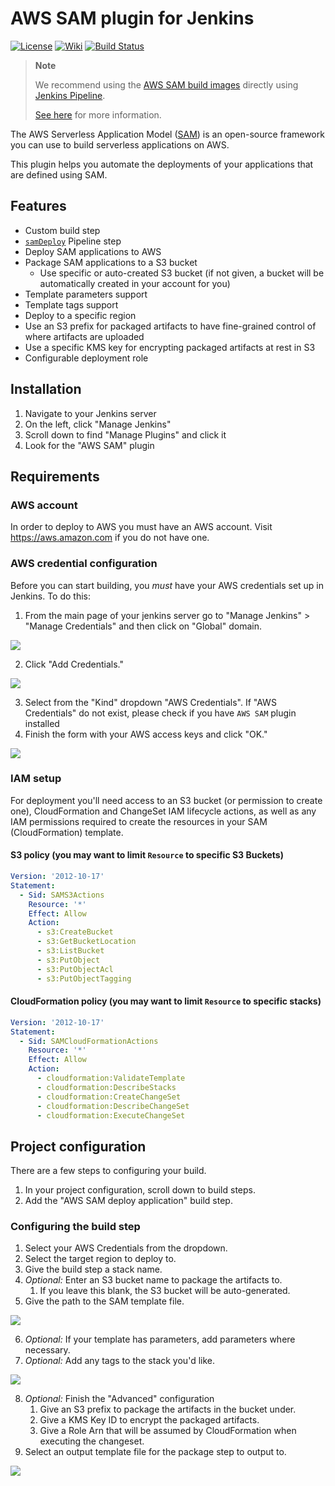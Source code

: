# AWS SAM plugin for Jenkins

[![License](https://img.shields.io/github/license/jenkinsci/aws-sam-plugin.svg)](LICENSE)
[![Wiki](https://img.shields.io/badge/AWS%20SAM-plugin-blue.svg?style=flat)](https://plugins.jenkins.io/aws-sam/)
[![Build Status](https://ci.jenkins.io/buildStatus/icon?job=Plugins/aws-sam-plugin/master)](https://ci.jenkins.io/job/Plugins/job/aws-sam-plugin/job/master/)

> **Note**
>
> We recommend using the [AWS SAM build images](https://docs.aws.amazon.com/serverless-application-model/latest/developerguide/serverless-image-repositories.html) directly using [Jenkins Pipeline](https://www.jenkins.io/doc/book/pipeline/docker/).
>
> [See here](https://docs.aws.amazon.com/serverless-application-model/latest/developerguide/serverless-generating-example-ci-cd-others.html) for more information.

The AWS Serverless Application Model ([SAM](https://docs.aws.amazon.com/serverless-application-model/latest/developerguide/what-is-sam.html)) is an open-source framework you can use to build serverless applications on AWS.

This plugin helps you automate the deployments of your applications that are defined using SAM.

## Features

- Custom build step
- [`samDeploy`](https://www.jenkins.io/doc/pipeline/steps/aws-sam/) Pipeline step
- Deploy SAM applications to AWS
- Package SAM applications to a S3 bucket
    - Use specific or auto-created S3 bucket (if not given, a bucket will be automatically created in your account for you)
- Template parameters support
- Template tags support
- Deploy to a specific region
- Use an S3 prefix for packaged artifacts to have fine-grained control of where artifacts are uploaded
- Use a specific KMS key for encrypting packaged artifacts at rest in S3
- Configurable deployment role

## Installation

1. Navigate to your Jenkins server
2. On the left, click "Manage Jenkins"
3. Scroll down to find "Manage Plugins" and click it
4. Look for the "AWS SAM" plugin

## Requirements

### AWS account

In order to deploy to AWS you must have an AWS account. Visit https://aws.amazon.com if you do not have one.

### AWS credential configuration

Before you can start building, you _must_ have your AWS credentials set up in Jenkins.
To do this:

1. From the main page of your jenkins server go to "Manage Jenkins" > "Manage Credentials" and then click on "Global" domain.

  ![](media/configure-credentials-1.png)

2. Click "Add Credentials."

  ![](media/configure-credentials-2.png)

3. Select from the "Kind" dropdown "AWS Credentials". If "AWS Credentials" do not exist, please check if you have `AWS SAM` plugin installed
4. Finish the form with your AWS access keys and click "OK."

  ![](media/configure-credentials-3.png)

### IAM setup

For deployment you'll need access to an S3 bucket (or permission to create one), 
CloudFormation and ChangeSet IAM lifecycle actions, as well as any IAM permissions
required to create the resources in your SAM (CloudFormation) template.

#### S3 policy (you may want to limit `Resource` to specific S3 Buckets)

```yaml
Version: '2012-10-17'
Statement:
  - Sid: SAMS3Actions
    Resource: '*'
    Effect: Allow
    Action:
      - s3:CreateBucket
      - s3:GetBucketLocation
      - s3:ListBucket
      - s3:PutObject
      - s3:PutObjectAcl
      - s3:PutObjectTagging
```

#### CloudFormation policy (you may want to limit `Resource` to specific stacks)

```yaml
Version: '2012-10-17'
Statement:
  - Sid: SAMCloudFormationActions
    Resource: '*'
    Effect: Allow
    Action:
      - cloudformation:ValidateTemplate
      - cloudformation:DescribeStacks
      - cloudformation:CreateChangeSet
      - cloudformation:DescribeChangeSet
      - cloudformation:ExecuteChangeSet
```

## Project configuration

There are a few steps to configuring your build.

1. In your project configuration, scroll down to build steps.
2. Add the "AWS SAM deploy application" build step.

### Configuring the build step

1. Select your AWS Credentials from the dropdown.
2. Select the target region to deploy to.
3. Give the build step a stack name.
4. _Optional:_ Enter an S3 bucket name to package the artifacts to.
    1. If you leave this blank, the S3 bucket will be auto-generated.
5. Give the path to the SAM template file.

  ![](media/sam-deploy-application-1.png)

6. _Optional:_ If your template has parameters, add parameters where necessary.
7. _Optional:_ Add any tags to the stack you'd like.

  ![](media/sam-deploy-application-2.png)

8. _Optional:_ Finish the "Advanced" configuration
    1. Give an S3 prefix to package the artifacts in the bucket under.
    2. Give a KMS Key ID to encrypt the packaged artifacts.
    3. Give a Role Arn that will be assumed by CloudFormation when executing the changeset.
9. Select an output template file for the package step to output to.

  ![](media/sam-deploy-application-3.png)
